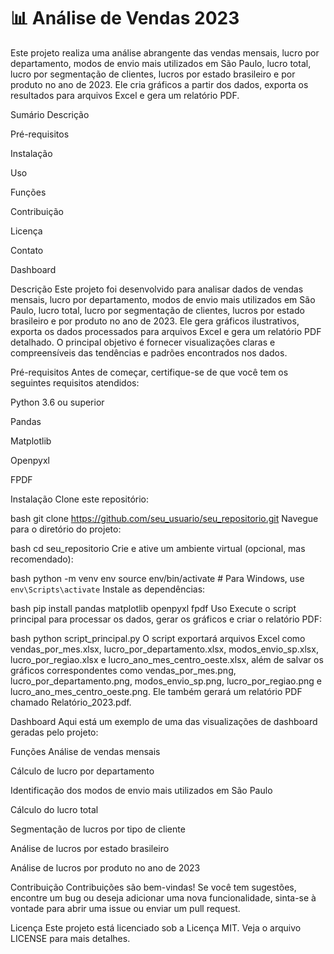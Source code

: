 # 📊 Análise de Vendas 2023

Este projeto realiza uma análise abrangente das vendas mensais, lucro por departamento, modos de envio mais utilizados em São Paulo, lucro total, lucro por segmentação de clientes, lucros por estado brasileiro e por produto no ano de 2023. Ele cria gráficos a partir dos dados, exporta os resultados para arquivos Excel e gera um relatório PDF.

Sumário
Descrição

Pré-requisitos

Instalação

Uso

Funções

Contribuição

Licença

Contato

Dashboard

Descrição
Este projeto foi desenvolvido para analisar dados de vendas mensais, lucro por departamento, modos de envio mais utilizados em São Paulo, lucro total, lucro por segmentação de clientes, lucros por estado brasileiro e por produto no ano de 2023. Ele gera gráficos ilustrativos, exporta os dados processados para arquivos Excel e gera um relatório PDF detalhado. O principal objetivo é fornecer visualizações claras e compreensíveis das tendências e padrões encontrados nos dados.

Pré-requisitos
Antes de começar, certifique-se de que você tem os seguintes requisitos atendidos:

Python 3.6 ou superior

Pandas

Matplotlib

Openpyxl

FPDF

Instalação
Clone este repositório:

bash
git clone https://github.com/seu_usuario/seu_repositorio.git
Navegue para o diretório do projeto:

bash
cd seu_repositorio
Crie e ative um ambiente virtual (opcional, mas recomendado):

bash
python -m venv env
source env/bin/activate  # Para Windows, use `env\Scripts\activate`
Instale as dependências:

bash
pip install pandas matplotlib openpyxl fpdf
Uso
Execute o script principal para processar os dados, gerar os gráficos e criar o relatório PDF:

bash
python script_principal.py
O script exportará arquivos Excel como vendas_por_mes.xlsx, lucro_por_departamento.xlsx, modos_envio_sp.xlsx, lucro_por_regiao.xlsx e lucro_ano_mes_centro_oeste.xlsx, além de salvar os gráficos correspondentes como vendas_por_mes.png, lucro_por_departamento.png, modos_envio_sp.png, lucro_por_regiao.png e lucro_ano_mes_centro_oeste.png. Ele também gerará um relatório PDF chamado Relatório_2023.pdf.

Dashboard
Aqui está um exemplo de uma das visualizações de dashboard geradas pelo projeto:


Funções
Análise de vendas mensais

Cálculo de lucro por departamento

Identificação dos modos de envio mais utilizados em São Paulo

Cálculo do lucro total

Segmentação de lucros por tipo de cliente

Análise de lucros por estado brasileiro

Análise de lucros por produto no ano de 2023

Contribuição
Contribuições são bem-vindas! Se você tem sugestões, encontre um bug ou deseja adicionar uma nova funcionalidade, sinta-se à vontade para abrir uma issue ou enviar um pull request.

Licença
Este projeto está licenciado sob a Licença MIT. Veja o arquivo LICENSE para mais detalhes.

